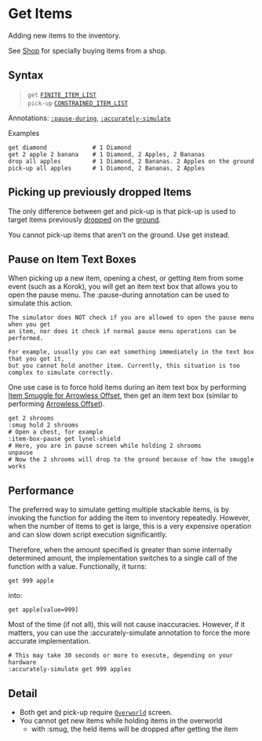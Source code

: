 # Get Items

Adding new items to the inventory.

See [Shop](./shop.md) for specially buying items from a shop.

## Syntax
> `get` [`FINITE_ITEM_LIST`](../user/syntax_item.md)<br>
> `pick-up` [`CONSTRAINED_ITEM_LIST`](../user/syntax_item.md#)<br>

Annotations: [`:pause-during`](#pause-on-item-text-boxes), [`:accurately-simulate`](#performance)

Examples
```skybook
get diamond             # 1 Diamond
get 2 apple 2 banana    # 1 Diamond, 2 Apples, 2 Bananas
drop all apples         # 1 Diamond, 2 Bananas. 2 Apples on the ground
pick-up all apples      # 1 Diamond, 2 Bananas, 2 Apples
```

## Picking up previously dropped Items

The only difference between <skyb>get</skyb> and <skyb>pick-up</skyb>
is that <skyb>pick-up</skyb> is used to target items previously [dropped](./remove.md)
on the [ground](../user/overworld_system.md).

You cannot <skyb>pick-up</skyb> items that aren't on the ground. Use <skyb>get</skyb>
instead.

## Pause on Item Text Boxes
When picking up a new item, opening a chest, or getting item from some event (such as a Korok),
you will get an item text box that allows you to open the pause menu.
The <skyb>:pause-during</skyb> annotation can be used to simulate this action.

```admonish warning
The simulator does NOT check if you are allowed to open the pause menu when you get
an item, nor does it check if normal pause menu operations can be performed.

For example, usually you can eat something immediately in the text box that you got it,
but you cannot hold another item. Currently, this situation is too complex to simulate correctly.
```

One use case is to force hold items during an item text box by performing [Item Smuggle for Arrowless Offset](./hold.md#smuggle-state-for-arrowless-offset),
then get an item text box (similar to performing [Arrowless Offset](./break_slots.md#arrowless-offset)).

```skybook
get 2 shrooms
:smug hold 2 shrooms
# Open a chest, for example
:item-box-pause get lynel-shield 
# Here, you are in pause screen while holding 2 shrooms
unpause
# Now the 2 shrooms will drop to the ground because of how the smuggle works
```

## Performance
The preferred way to simulate getting multiple stackable items, is by invoking the function
for adding the item to inventory repeatedly. However, when the number of items to get
is large, this is a very expensive operation and can slow down script execution significantly.

Therefore, when the amount specified is greater than some internally determined amount,
the implementation switches to a single call of the function with a value. Functionally,
it turns:
```skybook
get 999 apple
```
into:
```skybook
get apple[value=999]
```
Most of the time (if not all), this will not cause inaccuracies. However, if it matters,
you can use the <skyb>:accurately-simulate</skyb> annotation to force the more accurate implementation.

```skybook
# This may take 30 seconds or more to execute, depending on your hardware
:accurately-simulate get 999 apples
```


## Detail
- Both <skyb>get</skyb> and <skyb>pick-up</skyb> require [`Overworld`](../user/screen_system.md) screen.
- You cannot get new items while holding items in the overworld
  - with <skyb>:smug</skyb>, the held items will be dropped after getting the item
